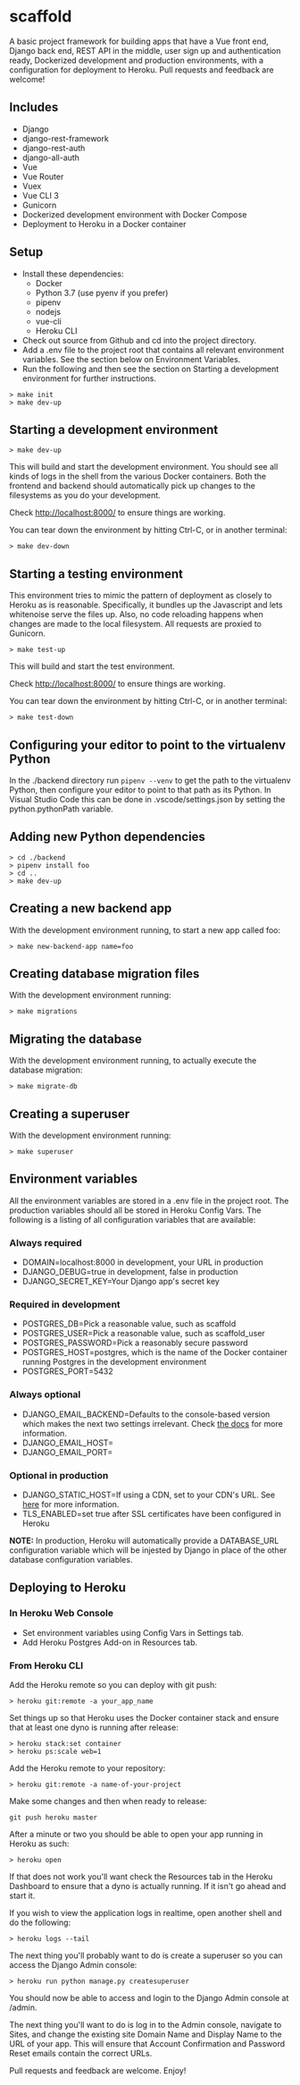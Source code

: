 # scaffold

A basic project framework for building apps that have a Vue front end, Django back end, REST API in the middle, user sign up and authentication ready, Dockerized development and production environments, with a configuration for deployment to Heroku. Pull requests and feedback are welcome!

## Includes

* Django
* django-rest-framework
* django-rest-auth
* django-all-auth
* Vue
* Vue Router
* Vuex
* Vue CLI 3
* Gunicorn
* Dockerized development environment with Docker Compose
* Deployment to Heroku in a Docker container

## Setup

* Install these dependencies:
  * Docker
  * Python 3.7 (use pyenv if you prefer)
  * pipenv
  * nodejs
  * vue-cli
  * Heroku CLI
* Check out source from Github and cd into the project directory.
* Add a .env file to the project root that contains all relevant environment variables. See the section below on Environment Variables.
* Run the following and then see the section on Starting a development environment for further instructions.

```shell
> make init
> make dev-up
```

## Starting a development environment

```shell
> make dev-up
```

This will build and start the development environment. You should see all kinds of logs in the shell from the various Docker containers. Both the frontend and backend should automatically pick up changes to the filesystems as you do your development.

Check <http://localhost:8000/> to ensure things are working.

You can tear down the environment by hitting Ctrl-C, or in another terminal:

```shell
> make dev-down
```

## Starting a testing environment

This environment tries to mimic the pattern of deployment as closely to Heroku as is reasonable. Specifically, it bundles up the Javascript and lets whitenoise serve the files up. Also, no code reloading happens when changes are made to the local filesystem. All requests are proxied to Gunicorn.

```shell
> make test-up
```

This will build and start the test environment.

Check <http://localhost:8000/> to ensure things are working.

You can tear down the environment by hitting Ctrl-C, or in another terminal:

```shell
> make test-down
```

## Configuring your editor to point to the virtualenv Python

In the ./backend directory run `pipenv --venv` to get the path to the virtualenv Python, then configure your editor to point to that path as its Python. In Visual Studio Code this can be done in .vscode/settings.json by setting the python.pythonPath variable.

## Adding new Python dependencies

```shell
> cd ./backend
> pipenv install foo
> cd ..
> make dev-up
```

## Creating a new backend app

With the development environment running, to start a new app called foo:

```shell
> make new-backend-app name=foo
```

## Creating database migration files

With the development environment running:

```shell
> make migrations
```

## Migrating the database

With the development environment running, to actually execute the database migration:

```shell
> make migrate-db
```

## Creating a superuser

With the development environment running:

```shell
> make superuser
```

## Environment variables

All the environment variables are stored in a .env file in the project root. The production variables should all be stored in Heroku Config Vars. The following is a listing of all configuration variables that are available:

### Always required

* DOMAIN=localhost:8000 in development, your URL in production
* DJANGO_DEBUG=true in development, false in production
* DJANGO_SECRET_KEY=Your Django app's secret key

### Required in development

* POSTGRES_DB=Pick a reasonable value, such as scaffold
* POSTGRES_USER=Pick a reasonable value, such as scaffold_user
* POSTGRES_PASSWORD=Pick a reasonably secure password
* POSTGRES_HOST=postgres, which is the name of the Docker container running Postgres in the development environment
* POSTGRES_PORT=5432

### Always optional

* DJANGO_EMAIL_BACKEND=Defaults to the console-based version which makes the next two settings irrelevant. Check [the docs](https://docs.djangoproject.com/en/2.2/topics/email/#email-backends) for more information.
* DJANGO_EMAIL_HOST=
* DJANGO_EMAIL_PORT=

### Optional in production

* DJANGO_STATIC_HOST=If using a CDN, set to your CDN's URL. See [here](http://whitenoise.evans.io/en/stable/django.html#instructions-for-amazon-cloudfront) for more information.
* TLS_ENABLED=set true after SSL certificates have been configured in Heroku

**NOTE:** In production, Heroku will automatically provide a DATABASE_URL configuration variable which will be injested by Django in place of the other database configuration variables.

## Deploying to Heroku

### In Heroku Web Console

* Set environment variables using Config Vars in Settings tab.
* Add Heroku Postgres Add-on in Resources tab.

### From Heroku CLI

Add the Heroku remote so you can deploy with git push:

```shell
> heroku git:remote -a your_app_name
```

Set things up so that Heroku uses the Docker container stack and ensure that at least one dyno is running after release:

```shell
> heroku stack:set container
> heroku ps:scale web=1
```

Add the Heroku remote to your repository:

```shell
> heroku git:remote -a name-of-your-project
```

Make some changes and then when ready to release:

```shell
git push heroku master
```

After a minute or two you should be able to open your app running in Heroku as such:

```shell
> heroku open
```

If that does not work you'll want check the Resources tab in the Heroku Dashboard to ensure that a dyno is actually running. If it isn't go ahead and start it.

If you wish to view the application logs in realtime, open another shell and do the following:

```shell
> heroku logs --tail
```

The next thing you'll probably want to do is create a superuser so you can access the Django Admin console:

```shell
> heroku run python manage.py createsuperuser
```

You should now be able to access and login to the Django Admin console at /admin.

The next thing you'll want to do is log in to the Admin console, navigate to Sites, and change the existing site Domain Name and Display Name to the URL of your app. This will ensure that Account Confirmation and Password Reset emails contain the correct URLs.

Pull requests and feedback are welcome. Enjoy!
